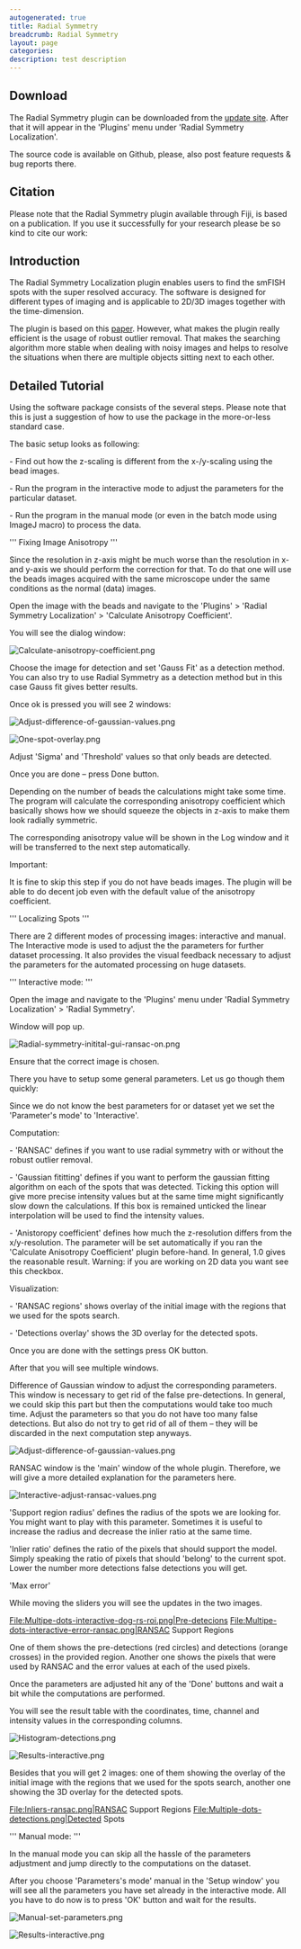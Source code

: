 ```yaml
---
autogenerated: true
title: Radial Symmetry
breadcrumb: Radial Symmetry
layout: page
categories: 
description: test description
---
```


## Download

The Radial Symmetry plugin can be downloaded from the [update site](http://sites.imagej.net/milkyklim). After that it will appear in the 'Plugins' menu under 'Radial Symmetry Localization'.

The source code is available on Github, please, also post feature requests & bug reports there.

## Citation

Please note that the Radial Symmetry plugin available through Fiji, is based on a publication. If you use it successfully for your research please be so kind to cite our work:

<will be released soon>

## Introduction

The Radial Symmetry Localization plugin enables users to find the smFISH spots with the super resolved accuracy. The software is designed for different types of imaging and is applicable to 2D/3D images together with the time-dimension.

The plugin is based on this [paper](http://www.nature.com/nmeth/journal/v9/n7/full/nmeth.2071.html). However, what makes the plugin really efficient is the usage of robust outlier removal. That makes the searching algorithm more stable when dealing with noisy images and helps to resolve the situations when there are multiple objects sitting next to each other.

## Detailed Tutorial

Using the software package consists of the several steps. Please note that this is just a suggestion of how to use the package in the more-or-less standard case.

The basic setup looks as following:

\- Find out how the z-scaling is different from the x-/y-scaling using the bead images.

\- Run the program in the interactive mode to adjust the parameters for the particular dataset.

\- Run the program in the manual mode (or even in the batch mode using ImageJ macro) to process the data.

''' Fixing Image Anisotropy '''

Since the resolution in z-axis might be much worse than the resolution in x- and y-axis we should perform the correction for that. To do that one will use the beads images acquired with the same microscope under the same conditions as the normal (data) images.

Open the image with the beads and navigate to the 'Plugins' \> 'Radial Symmetry Localization' \> 'Calculate Anisotropy Coefficient'.

You will see the dialog window:

![Calculate-anisotropy-coefficient.png](/images/pages/Calculate-anisotropy-coefficient.png "Calculate-anisotropy-coefficient.png")

Choose the image for detection and set 'Gauss Fit' as a detection method. You can also try to use Radial Symmetry as a detection method but in this case Gauss fit gives better results.

Once ok is pressed you will see 2 windows:

![Adjust-difference-of-gaussian-values.png](/images/pages/Adjust-difference-of-gaussian-values.png "Adjust-difference-of-gaussian-values.png")

![One-spot-overlay.png](/images/pages/One-spot-overlay.png "One-spot-overlay.png")

Adjust 'Sigma' and 'Threshold' values so that only beads are detected.

Once you are done – press Done button.

Depending on the number of beads the calculations might take some time. The program will calculate the corresponding anisotropy coefficient which basically shows how we should squeeze the objects in z-axis to make them look radially symmetric.

The corresponding anisotropy value will be shown in the Log window and it will be transferred to the next step automatically.

Important:

It is fine to skip this step if you do not have beads images. The plugin will be able to do decent job even with the default value of the anisotropy coefficient.

''' Localizing Spots '''

There are 2 different modes of processing images: interactive and manual. The Interactive mode is used to adjust the the parameters for further dataset processing. It also provides the visual feedback necessary to adjust the parameters for the automated processing on huge datasets.

''' Interactive mode: '''

Open the image and navigate to the 'Plugins' menu under 'Radial Symmetry Localization' \> 'Radial Symmetry'.

Window will pop up.

![Radial-symmetry-initital-gui-ransac-on.png](/images/pages/Radial-symmetry-initital-gui-ransac-on.png "Radial-symmetry-initital-gui-ransac-on.png")

Ensure that the correct image is chosen.

There you have to setup some general parameters. Let us go though them quickly:

Since we do not know the best parameters for or dataset yet we set the 'Parameter's mode' to 'Interactive'.

Computation:

\- 'RANSAC' defines if you want to use radial symmetry with or without the robust outlier removal.

\- 'Gaussian fititting' defines if you want to perform the gaussian fitting algorithm on each of the spots that was detected. Ticking this option will give more precise intensity values but at the same time might significantly slow down the calculations. If this box is remained unticked the linear interpolation will be used to find the intensity values.

\- 'Anistoropy coefficient' defines how much the z-resolution differs from the x/y-resolution. The parameter will be set automatically if you ran the 'Calculate Anisotropy Coefficient' plugin before-hand. In general, 1.0 gives the reasonable result. Warning: if you are working on 2D data you want see this checkbox.

Visualization:

\- 'RANSAC regions' shows overlay of the initial image with the regions that we used for the spots search.

\- 'Detections overlay' shows the 3D overlay for the detected spots.

Once you are done with the settings press OK button.

After that you will see multiple windows.

Difference of Gaussian window to adjust the corresponding parameters. This window is necessary to get rid of the false pre-detections. In general, we could skip this part but then the computations would take too much time. Adjust the parameters so that you do not have too many false detections. But also do not try to get rid of all of them – they will be discarded in the next computation step anyways.

![Adjust-difference-of-gaussian-values.png](/images/pages/Adjust-difference-of-gaussian-values.png "Adjust-difference-of-gaussian-values.png")

RANSAC window is the 'main' window of the whole plugin. Therefore, we will give a more detailed explanation for the parameters here.

![Interactive-adjust-ransac-values.png](/images/pages/Interactive-adjust-ransac-values.png "Interactive-adjust-ransac-values.png")

'Support region radius' defines the radius of the spots we are looking for. You might want to play with this parameter. Sometimes it is useful to increase the radius and decrease the inlier ratio at the same time.

'Inlier ratio' defines the ratio of the pixels that should support the model. Simply speaking the ratio of pixels that should 'belong' to the current spot. Lower the number more detections false detections you will get.

'Max error'

While moving the sliders you will see the updates in the two images.

[File:Multipe-dots-interactive-dog-rs-roi.png|Pre-detecions](File_Multipe-dots-interactive-dog-rs-roi.png%7CPre-detecions) [File:Multipe-dots-interactive-error-ransac.png|RANSAC](File_Multipe-dots-interactive-error-ransac.png%7CRANSAC) Support Regions

One of them shows the pre-detections (red circles) and detections (orange crosses) in the provided region. Another one shows the pixels that were used by RANSAC and the error values at each of the used pixels.

Once the parameters are adjusted hit any of the 'Done' buttons and wait a bit while the computations are performed.

You will see the result table with the coordinates, time, channel and intensity values in the corresponding columns.

![Histogram-detections.png](/images/pages/Histogram-detections.png "Histogram-detections.png")

![Results-interactive.png](/images/pages/Results-interactive.png "Results-interactive.png")

Besides that you will get 2 images: one of them showing the overlay of the initial image with the regions that we used for the spots search, another one showing the 3D overlay for the detected spots.

[File:Inliers-ransac.png|RANSAC](File_Inliers-ransac.png%7CRANSAC) Support Regions [File:Multiple-dots-detections.png|Detected](File_Multiple-dots-detections.png%7CDetected) Spots

''' Manual mode: '''

In the manual mode you can skip all the hassle of the parameters adjustment and jump directly to the computations on the dataset.

After you choose 'Parameters's mode' manual in the 'Setup window' you will see all the parameters you have set already in the interactive mode. All you have to do now is to press 'OK' button and wait for the results.

![Manual-set-parameters.png](/images/pages/Manual-set-parameters.png "Manual-set-parameters.png")

![Results-interactive.png](/images/pages/Results-interactive.png "Results-interactive.png")
